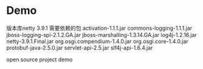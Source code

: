 Demo
====
版本库netty 3.9.1
需要依赖的包
   activation-1.1.1.jar
   commons-logging-1.1.1.jar
   jboss-logging-spi-2.1.2.GA.jar
   jboss-marshalling-1.3.14.GA.jar
   log4j-1.2.16.jar
   netty-3.9.1.Final.jar
   org.osgi.compendium-1.4.0.jar
   org.osgi.core-1.4.0.jar
   protobuf-java-2.5.0.jar
   servlet-api-2.5.jar
   slf4j-api-1.6.4.jar
   
open source project demo
